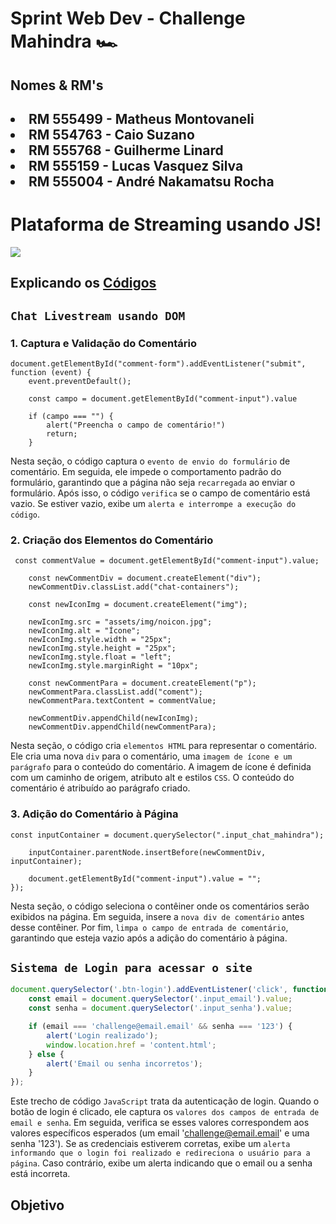 # Sprint Web Dev - Challenge Mahindra 🏎️

## Nomes & RM's

<h2>

<li>RM 555499 - Matheus Montovaneli</li>
<li>RM 554763 - Caio Suzano </li>
<li>RM 555768 - Guilherme Linard </li>
<li>RM 555159 - Lucas Vasquez Silva </li>
<li>RM 555004 - André Nakamatsu Rocha</li>

# Plataforma de Streaming usando JS!

<img src="docs/img/png_readme.png">


## Explicando os <a href="https://github.com/mahindraracing/challenge/tree/main/assets/js">Códigos</a>


## `Chat Livestream usando DOM`

### 1. Captura e Validação do Comentário

```JS
document.getElementById("comment-form").addEventListener("submit", function (event) {
    event.preventDefault();

    const campo = document.getElementById("comment-input").value

    if (campo === "") {
        alert("Preencha o campo de comentário!")
        return;
    }
```

Nesta seção, o código captura o `evento de envio do formulário` de comentário. Em seguida, ele impede o comportamento padrão do formulário, garantindo que a página não seja `recarregada` ao enviar o formulário. Após isso, o código `verifica` se o campo de comentário está vazio. Se estiver vazio, exibe um `alerta e interrompe a execução do código`.

### 2. Criação dos Elementos do Comentário

```JS
 const commentValue = document.getElementById("comment-input").value;

    const newCommentDiv = document.createElement("div");
    newCommentDiv.classList.add("chat-containers");

    const newIconImg = document.createElement("img");

    newIconImg.src = "assets/img/noicon.jpg"; 
    newIconImg.alt = "Ícone";
    newIconImg.style.width = "25px";
    newIconImg.style.height = "25px";
    newIconImg.style.float = "left";
    newIconImg.style.marginRight = "10px";

    const newCommentPara = document.createElement("p");
    newCommentPara.classList.add("coment");
    newCommentPara.textContent = commentValue;

    newCommentDiv.appendChild(newIconImg);
    newCommentDiv.appendChild(newCommentPara);
```

Nesta seção, o código cria `elementos HTML` para representar o comentário. Ele cria uma nova `div` para o comentário, uma `imagem de ícone e um parágrafo` para o conteúdo do comentário. A imagem de ícone é definida com um caminho de origem, atributo alt e estilos `CSS`. O conteúdo do comentário é atribuído ao parágrafo criado.

### 3. Adição do Comentário à Página

```JS
const inputContainer = document.querySelector(".input_chat_mahindra");

    inputContainer.parentNode.insertBefore(newCommentDiv, inputContainer);

    document.getElementById("comment-input").value = "";
});
```

Nesta seção, o código seleciona o contêiner onde os comentários serão exibidos na página. Em seguida, insere a `nova div de comentário` antes desse contêiner. Por fim, `limpa o campo de entrada de comentário`, garantindo que esteja vazio após a adição do comentário à página.

## `Sistema de Login para acessar o site`

```js
document.querySelector('.btn-login').addEventListener('click', function() {
    const email = document.querySelector('.input_email').value;
    const senha = document.querySelector('.input_senha').value;

    if (email === 'challenge@email.email' && senha === '123') {
        alert('Login realizado');
        window.location.href = 'content.html';
    } else {
        alert('Email ou senha incorretos');
    }
});
```

Este trecho de código `JavaScript` trata da autenticação de login. Quando o botão de login é clicado, ele captura os `valores dos campos de entrada de email e senha`. Em seguida, verifica se esses valores correspondem aos valores específicos esperados (um email 'challenge@email.email' e uma senha '123'). Se as credenciais estiverem corretas, exibe um `alerta informando que o login foi realizado e redireciona o usuário para a página`. Caso contrário, exibe um alerta indicando que o email ou a senha está incorreta.


## Objetivo

